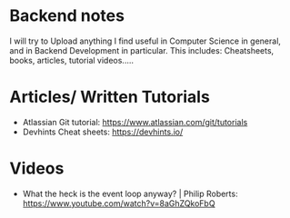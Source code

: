# Backend notes
I will try to Upload anything I find useful in Computer Science in general, and in Backend Development in particular. This includes: Cheatsheets, books, articles, tutorial videos.....

# Articles/ Written Tutorials
- Atlassian Git tutorial:  https://www.atlassian.com/git/tutorials
- Devhints Cheat sheets: https://devhints.io/



# Videos

- What the heck is the event loop anyway? | Philip Roberts: https://www.youtube.com/watch?v=8aGhZQkoFbQ


